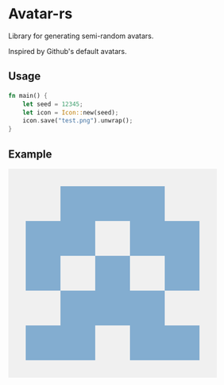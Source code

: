 # Avatar-rs

Library for generating semi-random avatars.

Inspired by Github's default avatars.

## Usage

```rust
fn main() {
    let seed = 12345;
    let icon = Icon::new(seed);
    icon.save("test.png").unwrap();
}
```

## Example

![example](/static/example.png)
